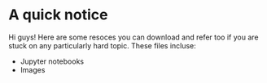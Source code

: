 # A quick notice

Hi guys! Here are some resoces you can download and refer too if you are stuck on any particularly hard topic. These files incluse:
- Jupyter notebooks
- Images

